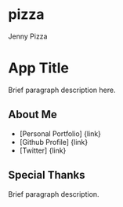 # pizza
Jenny Pizza

# App Title

Brief paragraph description here.

## About Me

+ [Personal Portfolio] {link}
+ [Github Profile] {link}
+ [Twitter] {link}

## Special Thanks

Brief paragraph description.
